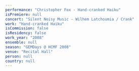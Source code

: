 ```yaml
---
performance: "Christopher Fox - Hand-cranked Haiku"
isPremiere: null
concert: "Silent Noisy Music - Wilhem Latchoumia / Crank"
work: "Hand-cranked Haiku"
isCommission: false
isResidency: false
work_year: "2008"
ensemble: null
season: "GEMDays @ HCMF 2008"
venue: "Recital Hall"
person: null
country: null
---
```


